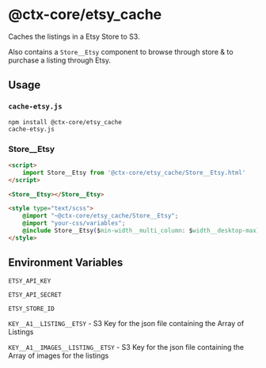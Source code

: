 # @ctx-core/etsy_cache

Caches the listings in a Etsy Store to S3.

Also contains a `Store__Etsy` component to browse through store & to purchase a listing through Etsy.

## Usage

### `cache-etsy.js`

```shell
npm install @ctx-core/etsy_cache
cache-etsy.js
```

### Store__Etsy

```html
<script>
	import Store__Etsy from '@ctx-core/etsy_cache/Store__Etsy.html'
</script>

<Store__Etsy></Store__Etsy>

<style type="text/scss">
	@import "~@ctx-core/etsy_cache/Store__Etsy";
	@import "your-css/variables";
	@include Store__Etsy($min-width__multi_column: $width__desktop-max);
</style>
```

## Environment Variables

`ETSY_API_KEY`

`ETSY_API_SECRET`

`ETSY_STORE_ID`

`KEY__A1__LISTING__ETSY` -
	S3 Key for the json file containing the Array of Listings

`KEY__A1__IMAGES__LISTING__ETSY` -
	S3 Key for the json file containing the Array of images for the listings
	